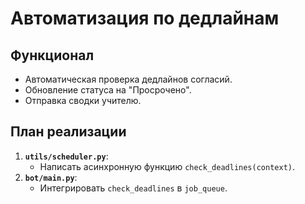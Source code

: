 # Автоматизация по дедлайнам

## Функционал

- Автоматическая проверка дедлайнов согласий.
- Обновление статуса на "Просрочено".
- Отправка сводки учителю.

## План реализации

1.  **`utils/scheduler.py`**:
    - Написать асинхронную функцию `check_deadlines(context)`.
2.  **`bot/main.py`**:
    - Интегрировать `check_deadlines` в `job_queue`.